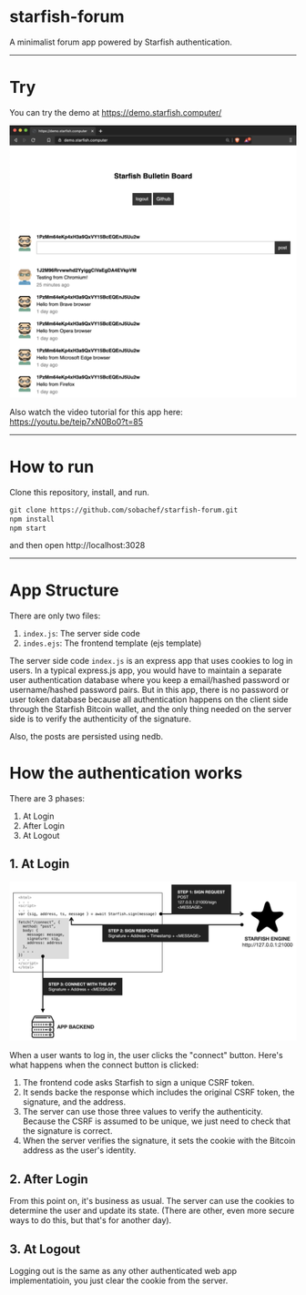 # starfish-forum

A minimalist forum app powered by Starfish authentication.

---

# Try

You can try the demo at https://demo.starfish.computer/

![starfish-forum](starfish-forum.png)

Also watch the video tutorial for this app here: https://youtu.be/teip7xN0Bo0?t=85

---

# How to run

Clone this repository, install, and run.

```
git clone https://github.com/sobachef/starfish-forum.git
npm install
npm start
```

and then open http://localhost:3028

---

# App Structure

There are only two files:

1. `index.js`: The server side code
2. `indes.ejs`: The frontend template (ejs template)

The server side code `index.js` is an express app that uses cookies to log in users. In a typical express.js app, you would have to maintain a separate user authentication database where you keep a email/hashed password or username/hashed password pairs. But in this app, there is no password or user token database because all authentication happens on the client side through the Starfish Bitcoin wallet, and the only thing needed on the server side is to verify the authenticity of the signature.

Also, the posts are persisted using nedb.

# How the authentication works

There are 3 phases:

1. At Login
2. After Login
3. At Logout

## 1. At Login

![server](server.png)

When a user wants to log in, the user clicks the "connect" button. Here's what happens when the connect button is clicked:

1. The frontend code asks Starfish to sign a unique CSRF token.
2. It sends backe the response which includes the original CSRF token, the signature, and the address.
3. The server can use those three values to verify the authenticity. Because the CSRF is assumed to be unique, we just need to check that the signature is correct.
4. When the server verifies the signature, it sets the cookie with the Bitcoin address as the user's identity.

## 2. After Login

From this point on, it's business as usual. The server can use the cookies to determine the user and update its state. (There are other, even more secure ways to do this, but that's for another day).

## 3. At Logout

Logging out is the same as any other authenticated web app implementatioin, you just clear the cookie from the server.
